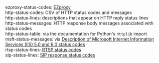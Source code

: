 ezproxy-status-codes: [EZproxy](https://www.oclc.org/support/services/ezproxy/documentation/cfg/logformat.en.html)  
http-status-codes: CSV of HTTP status codes and messages  
http-status-lines: descriptions that appear on HTTP reply status lines  
http-status-messages: HTTP response body messages associated with status codes  
http-status-table: via the documentation for Python's `httplib` import  
msft-status-messages: via [Description of Microsoft Internet Information Services (IIS) 5.0 and 6.0 status codes](https://support.microsoft.com/help/318380)  
rtsp-status-lines: [RTSP status codes](https://www.websitepulse.com/kb/rtsp_status_codes)  
sip-status-lines: [SIP response status codes](https://www.websitepulse.com/kb/sip_response_status_codes)   
